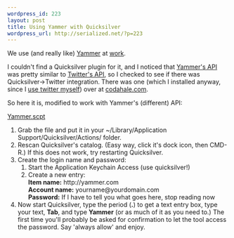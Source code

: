 ```yaml
--- 
wordpress_id: 223
layout: post
title: Using Yammer with Quicksilver
wordpress_url: http://serialized.net/?p=223
---
```

We use (and really like) <a href="http://yammer.com">Yammer</a> at <a href="http://mediatemple.net">work</a>.

I couldn't find a Quicksilver plugin for it, and I noticed that <a href="http://www.yammer.com/company/api">Yammer's API</a> was pretty similar to <a href="http://apiwiki.twitter.com/">Twitter's API</a>, so I checked to see if there was Quicksilver->Twitter integration. There was one (which I installed anyway, since I <a href="http://twitter.com/jbarratt">use twitter myself</a>) over at <a href="http://blog.codahale.com/2007/01/15/tweet-twitter-quicksilver/">codahale.com</a>.

So here it is, modified to work with Yammer's (different) API:

<a href="http://serialized.net/software/Yammer.scpt">Yammer.scpt</a>

<ol>
<li>Grab the file and put it in your ~/Library/Application Support/Quicksilver/Actions/ folder.</li>
<li>Rescan Quicksilver's catalog. (Easy way, click it's dock icon, then CMD-R.) If this does not work, try restarting Quicksilver.</li>
<li> Create the login name and password:
	<ol>
	<li>Start the Application Keychain Access (use quicksilver!)</li>
	<li>Create a new entry:<br />
		<b>Item name:</b> http://yammer.com<br />
		<b>Account name:</b> yourname@yourdomain.com<br />
		<b>Password:</b> If I have to tell you what goes here, stop reading now
	</li>
	</ol></li>
<li> Now start Quicksilver, type the period (<b>.</b>) to get a text entry box, type your text, <b>Tab</b>, and type <b>Yammer</b> (or as much of it as you need to.) The first time you'll probably be asked for confirmation to let the tool access the password. Say 'always allow' and enjoy.</li>
</ol>

